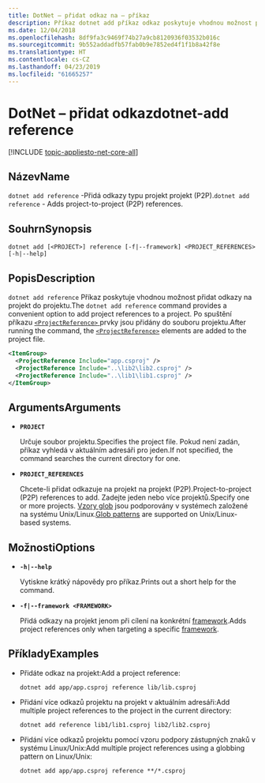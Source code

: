 ```yaml
---
title: DotNet – přidat odkaz na – příkaz
description: Příkaz dotnet add příkaz odkaz poskytuje vhodnou možnost pro přidání odkazů typu projekt na projekt.
ms.date: 12/04/2018
ms.openlocfilehash: 8df9fa3c9469f74b27a9cb8120936f03532b016c
ms.sourcegitcommit: 9b552addadfb57fab0b9e7852ed4f1f1b8a42f8e
ms.translationtype: HT
ms.contentlocale: cs-CZ
ms.lasthandoff: 04/23/2019
ms.locfileid: "61665257"
---
```

# <a name="dotnet-add-reference"></a><span data-ttu-id="01a9e-103">DotNet – přidat odkaz</span><span class="sxs-lookup"><span data-stu-id="01a9e-103">dotnet-add reference</span></span>

[!INCLUDE [topic-appliesto-net-core-all](../../../includes/topic-appliesto-net-core-all.md)]

## <a name="name"></a><span data-ttu-id="01a9e-104">Název</span><span class="sxs-lookup"><span data-stu-id="01a9e-104">Name</span></span>

<span data-ttu-id="01a9e-105">`dotnet add reference` -Přidá odkazy typu projekt projekt (P2P).</span><span class="sxs-lookup"><span data-stu-id="01a9e-105">`dotnet add reference` - Adds project-to-project (P2P) references.</span></span>

## <a name="synopsis"></a><span data-ttu-id="01a9e-106">Souhrn</span><span class="sxs-lookup"><span data-stu-id="01a9e-106">Synopsis</span></span>

`dotnet add [<PROJECT>] reference [-f|--framework] <PROJECT_REFERENCES> [-h|--help]`

## <a name="description"></a><span data-ttu-id="01a9e-107">Popis</span><span class="sxs-lookup"><span data-stu-id="01a9e-107">Description</span></span>

<span data-ttu-id="01a9e-108">`dotnet add reference` Příkaz poskytuje vhodnou možnost přidat odkazy na projekt do projektu.</span><span class="sxs-lookup"><span data-stu-id="01a9e-108">The `dotnet add reference` command provides a convenient option to add project references to a project.</span></span> <span data-ttu-id="01a9e-109">Po spuštění příkazu [ `<ProjectReference>` ](/visualstudio/msbuild/common-msbuild-project-items) prvky jsou přidány do souboru projektu.</span><span class="sxs-lookup"><span data-stu-id="01a9e-109">After running the command, the [`<ProjectReference>`](/visualstudio/msbuild/common-msbuild-project-items) elements are added to the project file.</span></span>

```xml
<ItemGroup>
  <ProjectReference Include="app.csproj" />
  <ProjectReference Include="..\lib2\lib2.csproj" />
  <ProjectReference Include="..\lib1\lib1.csproj" />
</ItemGroup>
```

## <a name="arguments"></a><span data-ttu-id="01a9e-110">Arguments</span><span class="sxs-lookup"><span data-stu-id="01a9e-110">Arguments</span></span>

* **`PROJECT`**

  <span data-ttu-id="01a9e-111">Určuje soubor projektu.</span><span class="sxs-lookup"><span data-stu-id="01a9e-111">Specifies the project file.</span></span> <span data-ttu-id="01a9e-112">Pokud není zadán, příkaz vyhledá v aktuálním adresáři pro jeden.</span><span class="sxs-lookup"><span data-stu-id="01a9e-112">If not specified, the command searches the current directory for one.</span></span>

* **`PROJECT_REFERENCES`**

  <span data-ttu-id="01a9e-113">Chcete-li přidat odkazuje na projekt na projekt (P2P).</span><span class="sxs-lookup"><span data-stu-id="01a9e-113">Project-to-project (P2P) references to add.</span></span> <span data-ttu-id="01a9e-114">Zadejte jeden nebo více projektů.</span><span class="sxs-lookup"><span data-stu-id="01a9e-114">Specify one or more projects.</span></span> <span data-ttu-id="01a9e-115">[Vzory glob](https://en.wikipedia.org/wiki/Glob_(programming)) jsou podporovány v systémech založené na systému Unix/Linux.</span><span class="sxs-lookup"><span data-stu-id="01a9e-115">[Glob patterns](https://en.wikipedia.org/wiki/Glob_(programming)) are supported on Unix/Linux-based systems.</span></span>

## <a name="options"></a><span data-ttu-id="01a9e-116">Možnosti</span><span class="sxs-lookup"><span data-stu-id="01a9e-116">Options</span></span>

* **`-h|--help`**

  <span data-ttu-id="01a9e-117">Vytiskne krátký nápovědy pro příkaz.</span><span class="sxs-lookup"><span data-stu-id="01a9e-117">Prints out a short help for the command.</span></span>

* **`-f|--framework <FRAMEWORK>`**

  <span data-ttu-id="01a9e-118">Přidá odkazy na projekt jenom při cílení na konkrétní [framework](../../standard/frameworks.md).</span><span class="sxs-lookup"><span data-stu-id="01a9e-118">Adds project references only when targeting a specific [framework](../../standard/frameworks.md).</span></span>

## <a name="examples"></a><span data-ttu-id="01a9e-119">Příklady</span><span class="sxs-lookup"><span data-stu-id="01a9e-119">Examples</span></span>

* <span data-ttu-id="01a9e-120">Přidáte odkaz na projekt:</span><span class="sxs-lookup"><span data-stu-id="01a9e-120">Add a project reference:</span></span>

  ```console
  dotnet add app/app.csproj reference lib/lib.csproj
  ```

* <span data-ttu-id="01a9e-121">Přidání více odkazů projektu na projekt v aktuálním adresáři:</span><span class="sxs-lookup"><span data-stu-id="01a9e-121">Add multiple project references to the project in the current directory:</span></span>

  ```console
  dotnet add reference lib1/lib1.csproj lib2/lib2.csproj
  ```

* <span data-ttu-id="01a9e-122">Přidání více odkazů projektu pomocí vzoru podpory zástupných znaků v systému Linux/Unix:</span><span class="sxs-lookup"><span data-stu-id="01a9e-122">Add multiple project references using a globbing pattern on Linux/Unix:</span></span>

  ```console
  dotnet add app/app.csproj reference **/*.csproj
  ```